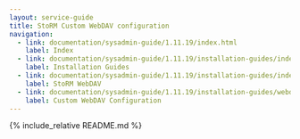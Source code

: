 ```yaml
---
layout: service-guide
title: StoRM Custom WebDAV configuration
navigation:
  - link: documentation/sysadmin-guide/1.11.19/index.html
    label: Index
  - link: documentation/sysadmin-guide/1.11.19/installation-guides/index.html
    label: Installation Guides
  - link: documentation/sysadmin-guide/1.11.19/installation-guides/index.html#webdav
    label: StoRM WebDAV
  - link: documentation/sysadmin-guide/1.11.19/installation-guides/webdav/custom-webdav-configuration/index.html
    label: Custom WebDAV Configuration
---
```


{% include_relative README.md %}